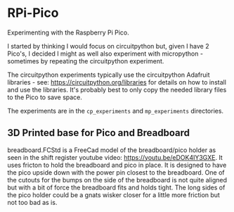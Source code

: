 # RPi-Pico
Experimenting with the Raspberry Pi Pico.

I started by thinking I would focus on circuitpython but, given I have 2 Pico's, I decided I might as well also experiment with micropython - sometimes by repeating the circuitpython experiment.

The circuitpython experiments typically use the circuitpython Adafruit libraries - see: https://circuitpython.org/libraries for details on how to install and use the libraries. It's probably best to only copy the needed library files to the Pico to save space.

The experiments are in the `cp_experiments` and `mp_experiments` directories.

## 3D Printed base for Pico and Breadboard
breadboard.FCStd is a FreeCad model of the breadboard/pico holder as seen in the shift register youtube video: https://youtu.be/eDOK4IY3GXE. It uses fricton to hold the breadboard and pico in place. It is designed to have the pico upside down with the power pin closest to the breadboard. One of the cutouts for the bumps on the side of the breadboard is not quite aligned but with a bit of force the breadboard fits and holds tight. The long sides of the pico holder could be a gnats wisker closer for a little more friction but not too bad as is.
